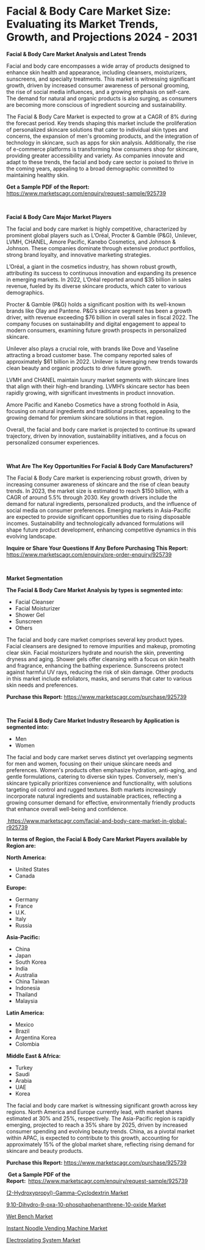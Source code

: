 <p><h1>Facial & Body Care Market Size: Evaluating its Market Trends, Growth, and Projections 2024 - 2031</h1></p><p><strong>Facial & Body Care Market Analysis and Latest Trends</strong></p>
<p><p>Facial and body care encompasses a wide array of products designed to enhance skin health and appearance, including cleansers, moisturizers, sunscreens, and specialty treatments. This market is witnessing significant growth, driven by increased consumer awareness of personal grooming, the rise of social media influences, and a growing emphasis on self-care. The demand for natural and organic products is also surging, as consumers are becoming more conscious of ingredient sourcing and sustainability.</p><p>The Facial & Body Care Market is expected to grow at a CAGR of 8% during the forecast period. Key trends shaping this market include the proliferation of personalized skincare solutions that cater to individual skin types and concerns, the expansion of men's grooming products, and the integration of technology in skincare, such as apps for skin analysis. Additionally, the rise of e-commerce platforms is transforming how consumers shop for skincare, providing greater accessibility and variety. As companies innovate and adapt to these trends, the facial and body care sector is poised to thrive in the coming years, appealing to a broad demographic committed to maintaining healthy skin.</p></p>
<p><strong>Get a Sample PDF of the Report:&nbsp;</strong> <a href="https://www.marketscagr.com/enquiry/request-sample/925739?utm_campaign=1171&utm_medium=2&utm_source=Github&utm_content=ia&utm_term=02102024&utm_id=facial-body-care">https://www.marketscagr.com/enquiry/request-sample/925739</a></p>
<p>&nbsp;</p>
<p><strong>Facial & Body Care Major Market Players</strong></p>
<p><p>The facial and body care market is highly competitive, characterized by prominent global players such as L’Oréal, Procter & Gamble (P&G), Unilever, LVMH, CHANEL, Amore Pacific, Kanebo Cosmetics, and Johnson & Johnson. These companies dominate through extensive product portfolios, strong brand loyalty, and innovative marketing strategies.</p><p>L’Oréal, a giant in the cosmetics industry, has shown robust growth, attributing its success to continuous innovation and expanding its presence in emerging markets. In 2022, L’Oréal reported around $35 billion in sales revenue, fueled by its diverse skincare products, which cater to various demographics.</p><p>Procter & Gamble (P&G) holds a significant position with its well-known brands like Olay and Pantene. P&G’s skincare segment has been a growth driver, with revenue exceeding $76 billion in overall sales in fiscal 2022. The company focuses on sustainability and digital engagement to appeal to modern consumers, examining future growth prospects in personalized skincare.</p><p>Unilever also plays a crucial role, with brands like Dove and Vaseline attracting a broad customer base. The company reported sales of approximately $61 billion in 2022. Unilever is leveraging new trends towards clean beauty and organic products to drive future growth.</p><p>LVMH and CHANEL maintain luxury market segments with skincare lines that align with their high-end branding. LVMH’s skincare sector has been rapidly growing, with significant investments in product innovation. </p><p>Amore Pacific and Kanebo Cosmetics have a strong foothold in Asia, focusing on natural ingredients and traditional practices, appealing to the growing demand for premium skincare solutions in that region.</p><p>Overall, the facial and body care market is projected to continue its upward trajectory, driven by innovation, sustainability initiatives, and a focus on personalized consumer experiences.</p></p>
<p>&nbsp;</p>
<p><strong>What Are The Key Opportunities For Facial & Body Care Manufacturers?</strong></p>
<p><p>The Facial & Body Care market is experiencing robust growth, driven by increasing consumer awareness of skincare and the rise of clean beauty trends. In 2023, the market size is estimated to reach $150 billion, with a CAGR of around 5.5% through 2030. Key growth drivers include the demand for natural ingredients, personalized products, and the influence of social media on consumer preferences. Emerging markets in Asia-Pacific are expected to provide significant opportunities due to rising disposable incomes. Sustainability and technologically advanced formulations will shape future product development, enhancing competitive dynamics in this evolving landscape.</p></p>
<p><strong>Inquire or Share Your Questions If Any Before Purchasing This Report:</strong> <a href="https://www.marketscagr.com/enquiry/pre-order-enquiry/925739?utm_campaign=1171&utm_medium=2&utm_source=Github&utm_content=ia&utm_term=02102024&utm_id=facial-body-care">https://www.marketscagr.com/enquiry/pre-order-enquiry/925739</a></p>
<p>&nbsp;</p>
<p><strong>Market Segmentation</strong></p>
<p><strong>The Facial & Body Care Market Analysis by types is segmented into:</strong></p>
<p><ul><li>Facial Cleanser</li><li>Facial Moisturizer</li><li>Shower Gel</li><li>Sunscreen</li><li>Others</li></ul></p>
<p><p>The facial and body care market comprises several key product types. Facial cleansers are designed to remove impurities and makeup, promoting clear skin. Facial moisturizers hydrate and nourish the skin, preventing dryness and aging. Shower gels offer cleansing with a focus on skin health and fragrance, enhancing the bathing experience. Sunscreens protect against harmful UV rays, reducing the risk of skin damage. Other products in this market include exfoliators, masks, and serums that cater to various skin needs and preferences.</p></p>
<p><strong>Purchase this Report:&nbsp;</strong><a href="https://www.marketscagr.com/purchase/925739?utm_campaign=1171&utm_medium=2&utm_source=Github&utm_content=ia&utm_term=02102024&utm_id=facial-body-care">https://www.marketscagr.com/purchase/925739</a></p>
<p>&nbsp;</p>
<p><strong>The Facial & Body Care Market Industry Research by Application is segmented into:</strong></p>
<p><ul><li>Men</li><li>Women</li></ul></p>
<p><p>The facial and body care market serves distinct yet overlapping segments for men and women, focusing on their unique skincare needs and preferences. Women's products often emphasize hydration, anti-aging, and gentle formulations, catering to diverse skin types. Conversely, men's skincare typically prioritizes convenience and functionality, with solutions targeting oil control and rugged textures. Both markets increasingly incorporate natural ingredients and sustainable practices, reflecting a growing consumer demand for effective, environmentally friendly products that enhance overall well-being and confidence.</p></p>
<p><a href="https://www.marketscagr.com/facial-and-body-care-market-in-global-r925739?utm_campaign=1171&utm_medium=2&utm_source=Github&utm_content=ia&utm_term=02102024&utm_id=facial-body-care">&nbsp;https://www.marketscagr.com/facial-and-body-care-market-in-global-r925739</a></p>
<p><strong>In terms of Region, the Facial & Body Care Market Players available by Region are:</strong></p>
<p>
    <p> <strong> North America: </strong>
        <ul>
            <li>United States</li>
            <li>Canada</li>
        </ul>
        </p> 
    <p> <strong> Europe: </strong>
        <ul>
            <li>Germany</li>
            <li>France</li>
            <li>U.K.</li>
            <li>Italy</li>
            <li>Russia</li>
        </ul>
        </p> 
    <p> <strong> Asia-Pacific: </strong>
        <ul>
            <li>China</li>
            <li>Japan</li>
            <li>South Korea</li>
            <li>India</li>
            <li>Australia</li>
            <li>China Taiwan</li>
            <li>Indonesia</li>
            <li>Thailand</li>
            <li>Malaysia</li>
        </ul>
        </p> 
    <p> <strong> Latin America: </strong>
        <ul>
            <li>Mexico</li>
            <li>Brazil</li>
            <li>Argentina Korea</li>
            <li>Colombia</li>
        </ul>
        </p> 
    <p> <strong> Middle East & Africa: </strong>
        <ul>
            <li>Turkey</li>
            <li>Saudi</li>
            <li>Arabia</li>
            <li>UAE</li>
            <li>Korea</li>
        </ul>
    </p>
    </p>
<p><p>The facial and body care market is witnessing significant growth across key regions. North America and Europe currently lead, with market shares estimated at 30% and 25%, respectively. The Asia-Pacific region is rapidly emerging, projected to reach a 35% share by 2025, driven by increased consumer spending and evolving beauty trends. China, as a pivotal market within APAC, is expected to contribute to this growth, accounting for approximately 15% of the global market share, reflecting rising demand for skincare and beauty products.</p></p>
<p><strong>Purchase this Report: </strong><a href="https://www.marketscagr.com/purchase/925739?utm_campaign=1171&utm_medium=2&utm_source=Github&utm_content=ia&utm_term=02102024&utm_id=facial-body-care">https://www.marketscagr.com/purchase/925739</a></p>
<p>&nbsp;<strong>Get a Sample PDF of the Report:&nbsp;&nbsp;</strong><a href="https://www.marketscagr.com/enquiry/request-sample/925739?utm_campaign=1171&utm_medium=2&utm_source=Github&utm_content=ia&utm_term=02102024&utm_id=facial-body-care">https://www.marketscagr.com/enquiry/request-sample/925739</a></p>
<p><strong></strong></p>
<p><p><a href="https://issuu.com/reportprime-2/docs/2-hydroxypropyl-gamma-cyclodextrin-_d08c7fc4e26fe6?utm_campaign=1171&utm_medium=2&utm_source=Github&utm_content=ia&utm_term=02102024&utm_id=facial-body-care">(2-Hydroxypropyl)-Gamma-Cyclodextrin Market</a></p><p><a href="https://issuu.com/reportprime-2/docs/910-dihydro-9-oxa-10-phosphaphenant_6de66585b394eb?utm_campaign=1171&utm_medium=2&utm_source=Github&utm_content=ia&utm_term=02102024&utm_id=facial-body-care">9,10-Dihydro-9-oxa-10-phosphaphenanthrene-10-oxide Market</a></p><p><a href="https://www.linkedin.com/pulse/strategic-insights-global-wet-bench-market-trends-2024-wjzpf?utm_campaign=1171&utm_medium=2&utm_source=Github&utm_content=ia&utm_term=02102024&utm_id=facial-body-care">Wet Bench Market</a></p><p><a href="https://www.linkedin.com/pulse/global-instant-noodle-vending-machine-market-trends-innovations-vd9cf?utm_campaign=1171&utm_medium=2&utm_source=Github&utm_content=ia&utm_term=02102024&utm_id=facial-body-care">Instant Noodle Vending Machine Market</a></p><p><a href="https://www.linkedin.com/pulse/driving-factors-behind-electroplating-system-market-trends-furzf?utm_campaign=1171&utm_medium=2&utm_source=Github&utm_content=ia&utm_term=02102024&utm_id=facial-body-care">Electroplating System Market</a></p></p>